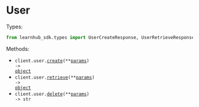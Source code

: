 # User

Types:

```python
from learnhub_sdk.types import UserCreateResponse, UserRetrieveResponse, UserDeleteResponse
```

Methods:

- <code title="post /v2/user">client.user.<a href="./src/learnhub_sdk/resources/user.py">create</a>(\*\*<a href="src/learnhub_sdk/types/user_create_params.py">params</a>) -> <a href="./src/learnhub_sdk/types/user_create_response.py">object</a></code>
- <code title="get /v2/user">client.user.<a href="./src/learnhub_sdk/resources/user.py">retrieve</a>(\*\*<a href="src/learnhub_sdk/types/user_retrieve_params.py">params</a>) -> <a href="./src/learnhub_sdk/types/user_retrieve_response.py">object</a></code>
- <code title="delete /v2/user">client.user.<a href="./src/learnhub_sdk/resources/user.py">delete</a>(\*\*<a href="src/learnhub_sdk/types/user_delete_params.py">params</a>) -> str</code>
